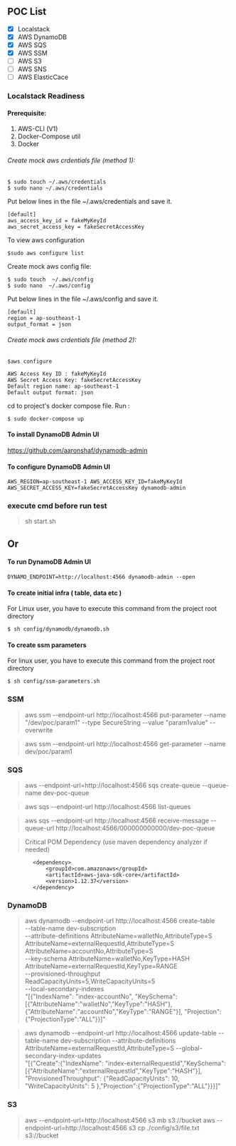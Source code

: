 ## POC List
- [X] Localstack 
- [X] AWS DynamoDB
- [X] AWS SQS
- [X] AWS SSM 
- [ ] AWS S3
- [ ] AWS SNS
- [ ] AWS ElasticCace

### Localstack Readiness
#### Prerequisite:

1. AWS-CLI (V1)
2. Docker-Compose util
3. Docker

###### Create mock aws crdentials file (method 1):

```
$ sudo touch ~/.aws/credentials
$ sudo nano ~/.aws/credentials
```

Put below lines in the file ~/.aws/credentials and save it.
```
[default]
aws_access_key_id = fakeMyKeyId
aws_secret_access_key = fakeSecretAccessKey
```
To view aws configuration
```
$sudo aws configure list
```
Create mock aws config file:
```
$ sudo touch  ~/.aws/config
$ sudo nano  ~/.aws/config
```

Put below lines in the file ~/.aws/config and save it.

```
[default]
region = ap-southeast-1
output_format = json
```

###### Create mock aws crdentials file (method 2):
```
$aws configure

AWS Access Key ID : fakeMyKeyId
AWS Secret Access Key: fakeSecretAccessKey
Default region name: ap-southeast-1
Default output format: json
```
cd to project's docker compose file. Run :

```
$ sudo docker-compose up
```
#### To install DynamoDB Admin UI

https://github.com/aaronshaf/dynamodb-admin

#### To configure DynamoDB Admin UI
```
AWS_REGION=ap-southeast-1 AWS_ACCESS_KEY_ID=fakeMyKeyId AWS_SECRET_ACCESS_KEY=fakeSecretAccessKey dynamodb-admin
```

### execute cmd before run test 

> sh start.sh


## Or

#### To run DynamoDB Admin UI
```
DYNAMO_ENDPOINT=http://localhost:4566 dynamodb-admin --open
```

#### To create initial infra ( table, data etc )
For Linux user, you have to execute this command from the project root directory
```
$ sh config/dynamodb/dynamodb.sh
```
#### To create ssm parameters
For linux user, you have to execute this command from the project root directory

```
$ sh config/ssm-parameters.sh
```
### SSM

> aws ssm --endpoint-url http://localhost:4566 put-parameter --name "/dev/poc/param1" --type SecureString --value "param1value" --overwrite

> aws ssm --endpoint-url http://localhost:4566 get-parameter --name dev/poc/param1

### SQS
> aws --endpoint-url=http://localhost:4566 sqs create-queue --queue-name dev-poc-queue

> aws sqs --endpoint-url http://localhost:4566 list-queues

> aws sqs --endpoint-url http://localhost:4566 receive-message --queue-url http://localhost:4566/000000000000/dev-poc-queue

> Critical POM Dependency (use maven dependency analyzer if needed)
```
        <dependency>
            <groupId>com.amazonaws</groupId>
            <artifactId>aws-java-sdk-core</artifactId>
            <version>1.12.37</version>
        </dependency>
```


### DynamoDB

> aws dynamodb --endpoint-url http://localhost:4566 create-table \
--table-name dev-subscription \
--attribute-definitions AttributeName=walletNo,AttributeType=S AttributeName=externalRequestId,AttributeType=S AttributeName=accountNo,AttributeType=S \
--key-schema AttributeName=walletNo,KeyType=HASH AttributeName=externalRequestId,KeyType=RANGE \
--provisioned-throughput ReadCapacityUnits=5,WriteCapacityUnits=5 \
--local-secondary-indexes \
"[{\"IndexName\": \"index-accountNo\",
\"KeySchema\":[{\"AttributeName\":\"walletNo\",\"KeyType\":\"HASH\"}, \
{\"AttributeName\":\"accountNo\",\"KeyType\":\"RANGE\"}],
\"Projection\":{\"ProjectionType\":\"ALL\"}}]"



> aws dynamodb --endpoint-url http://localhost:4566 update-table
--table-name dev-subscription
--attribute-definitions AttributeName=externalRequestId,AttributeType=S
--global-secondary-index-updates \
"[{\"Create\":{\"IndexName\": \"index-externalRequestId\",\"KeySchema\":[{\"AttributeName\":\"externalRequestId\",\"KeyType\":\"HASH\"}], \
\"ProvisionedThroughput\": {\"ReadCapacityUnits\": 10, \"WriteCapacityUnits\": 5 },\"Projection\":{\"ProjectionType\":\"ALL\"}}}]"

### S3

> aws --endpoint-url=http://localhost:4566 s3 mb s3://bucket
> aws --endpoint-url=http://localhost:4566 s3 cp ./config/s3/file.txt s3://bucket
